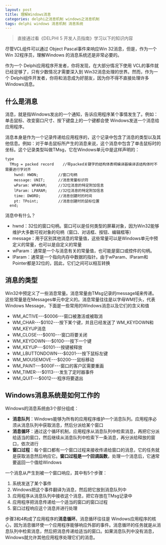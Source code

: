```yaml
---
layout: post
title: 理解Windows消息
categories: delphi之消息机制 windows之消息机制
tags: delphi windows 消息机制 消息系统
---
```


>直接通过看《DELPHI 5 开发人员指南》学习以下的知识内容

尽管VCL组件可以通过 Object Pascal事件来响应Win 32消息，但是，作为一个Win 32程序员，理解Windows 的消息系统还是非常必要的。

作为一个 Delphi应用程序开发者，你将发现，在大部分情况下使用 VCL的事件就已经足够了，只有少数情况才需要深入到 Win32消息处理的世界。然而，作为一个 Delphi组件开发者，你将和消息成为好朋友，因为你不得不直接处理许多 Windows消息。

## 什么是消息

消息，就是指Windows发出的一个通知，告诉应用程序某个事情发生了。例如：单击鼠标、改变窗口尺寸、按下键盘上的一个键都会使 Windows发送一个消息给应用程序。

消息本身是作为一个记录传递给应用程序的，这个记录中包含了消息的类型以及其他信息。例如：对于单击鼠标所产生的消息来说，这个消息中包含了单击鼠标时的坐标。这个记录类型叫做TMsg，它在Windows单元中是这样声明的：

```
type
  TMsg = packed record    //带packed关键字的结构体表明编译器编译该结构体时不需要进行字对齐
    hwnd: HWDN;			//窗口句柄
    message: UNIT;		//消息常量标识符
    wParam: WPARAM;		//32位消息的特定附加信息
    lParam: LPARAM;		//32位消息的特定附加信息
    time: DWORD;		//消息创建时的时间
    pt: TPoint;			//消息创建时的鼠标位置
  end;
```

消息中有什么？

* hwnd：32位的窗口句柄。窗口可以是任何类型的屏幕对象，因为Win32能够维护大多数可视对象的句柄（窗口、对话框、按钮、编辑框等）
* message：用于区别其他消息的常量值，这些常量可以是Windows单元中预定义的常量，也可以是自定义的常量
* wParam：通常是一个与消息有关的常量值，也可能是窗口或控件的句柄。
* lParam：通常是一个指向内存中数据的指针。由于wParam、lParam和Pointer都是32位的，因此，它们之间可以相互转换

## 消息的类型

Win32中预定义了一些消息常量。消息常量由TMsg记录的message域来传递。这些常量是在Messages单元中定义的。消息常量往往是以字母WM打头，代表Windows Message，下面是一些常用的Windows消息以及它们的含义和值

* WM_ACTIVE---$0006---窗口被激活或被取消
* WM_CHAR---$0102---按下某个键，并且已经发送了 WM_KEYDOWN和WM_KEYUP消息
* WM_CLOSE---$0010---窗口将要关闭
* WM_KEYDOWN---$0100---按下一个键
* WM_KEYUP---$0101---按键被释放
* WM_LBUTTONDOWN---$0201---按下鼠标左键
* WM_MOUSEMOVE---$0200---鼠标移动
* WM_PAINT---$000F---窗口的客户区需要重画
* WM_TIMER---$0113---发生了定时器事件
* WM_QUIT---$0012---程序将要退出

## Windows消息系统是如何工作的

Windows的消息系统由3个部分组成：

* **消息队列**：Windows能够为所有的应用程序维护一个消息队列。应用程序必须从消息队列中获取消息，然后分派给某个窗口
* **消息循环**：通过这个循环机制，应用程序从消息队列中检索消息，再把它分派给适当的窗口，然后继续从消息队列中检索下一条消息，再分派给释放的窗口，依次进行
* **窗口过程**：每个窗口都有一个窗口过程来接收传递给窗口的消息，它的任务就是获取消息然后响应它。**窗口过程是一个回调函数**，处理一个消息后，它通常要返回一个值给Windows

一个消息从产生到被一个窗口响应，其中有5个步骤：

1. 系统发送了某个事件
2. Windows把这个事件翻译为消息，然后把它放到消息队列中
3. 应用程序从消息队列中接收这个消息，把它存放在TMsg记录中
4. 应用程序把消息传递给一个适当的窗口的窗口过程
5. 窗口过程响应这个消息并进行处理

步骤3和4构成了应用程序的**消息循环**。消息循环往往是 Windows应用程序的核心，因为消息循环使一个应用程序能够响应外部的事件。消息循环的任务就是从消息队列中检索消息，然后把消息传递给适当的窗口。如果消息队列中没有消息，Windows就允许其他应用程序处理它们的消息。
